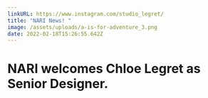 ```yaml
---
linkURL: https://www.instagram.com/studio_legret/
title: "NARI News! "
image: /assets/uploads/a-is-for-adventure_3.png
date: 2022-02-18T15:26:55.642Z
---
```

# NARI welcomes Chloe Legret as Senior Designer.